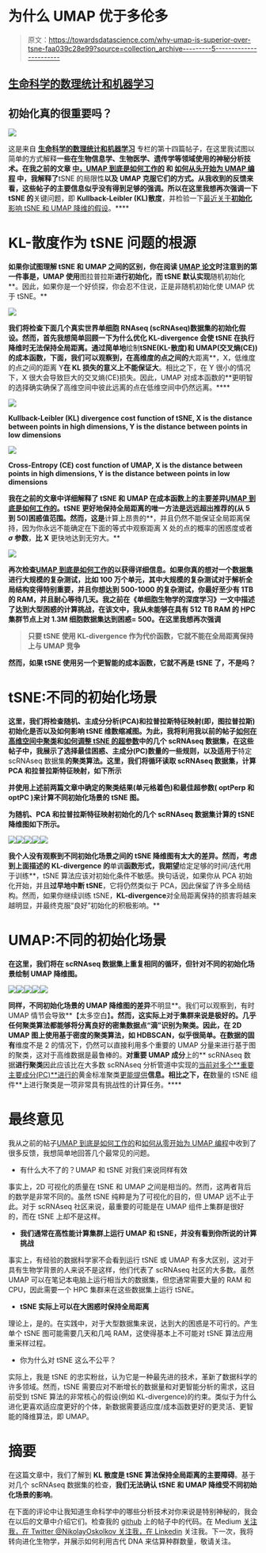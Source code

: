 # 为什么 UMAP 优于多伦多

> 原文：<https://towardsdatascience.com/why-umap-is-superior-over-tsne-faa039c28e99?source=collection_archive---------5----------------------->

## [生命科学的数理统计和机器学习](https://towardsdatascience.com/tagged/stats-ml-life-sciences)

## 初始化真的很重要吗？

![](img/d11714fdd1d5e861083af99ee863fe05.png)

这是来自 [**生命科学的数理统计和机器学习**](https://towardsdatascience.com/tagged/stats-ml-life-sciences?source=post_page---------------------------) 专栏的第十四篇帖子，在这里我试图以简单的方式解释**一些在生物信息学、生物医学、遗传学等领域使用的神秘分析技术。在我之前的文章 [**中，UMAP 到底是如何工作的**](/how-exactly-umap-works-13e3040e1668) 和 [**如何从头开始为 UMAP 编程**](/how-to-program-umap-from-scratch-e6eff67f55fe) 中，我解释了**tSNE 的局限性**以及 **UMAP 克服它们的方式**。从我收到的反馈来看，这些帖子的主要信息似乎没有得到足够的强调。所以在这里我想再次强调一下 tSNE 的**关键问题，即 **Kullback-Leibler (KL)散度**，并检验一下[最近关于**初始化**影响 tSNE 和 UMAP 降维的假设](https://www.biorxiv.org/content/10.1101/2019.12.19.877522v1.full.pdf)。****

# **KL-散度作为 tSNE 问题的根源**

**如果你试图理解 tSNE 和 UMAP 之间的区别，你在阅读 [UMAP 论文](https://arxiv.org/abs/1802.03426)时注意到的第一件事是，UMAP 使用**图拉普拉斯**进行初始化，而 tSNE 默认实现**随机初始化**。因此，如果你是一个好侦探，你会忍不住说，正是非随机初始化使 UMAP 优于 tSNE。**

**![](img/32983fee9afe4098e1c1bad1d00ab746.png)**

**我们将检查下面几个真实世界单细胞 RNAseq (scRNAseq)数据集的初始化假设。然而，首先我想简单回顾一下为什么优化 KL-divergence 会使 tSNE **在执行降维时无法保持全局距离**。通过简单地**绘制**tSNE(KL-散度)和 **UMAP(交叉熵(CE))** 的成本函数，下面，我们可以观察到，在高维度的点之间的**大距离**，X，低维度的点之间的距离 Y**在 KL 损失的意义上不能保证大**。相比之下，在 Y 很小的情况下，X 很大会导致巨大的交叉熵(CE)损失。因此，UMAP 对成本函数的**更明智的选择确实确保了高维空间中彼此远离的点在低维空间中仍然远离。****

**![](img/fd3ed16e19babac3e50739eda2352231.png)**

**Kullback-Leibler (KL) divergence cost function of tSNE, X is the distance between points in high dimensions, Y is the distance between points in low dimensions**

**![](img/420a8dbd09b382d864d61d419629e922.png)**

**Cross-Entropy (CE) cost function of UMAP, X is the distance between points in high dimensions, Y is the distance between points in low dimensions**

**我在之前的文章中详细解释了 tSNE 和 UMAP 在成本函数上的主要差异[UMAP 到底是如何工作的](/how-exactly-umap-works-13e3040e1668)。tSNE 更好地保持全局距离的唯一方法是远远超出推荐的(从 5 到 50)困惑值范围。然而，这是**计算上昂贵的**，并且仍然不能保证全局距离保持，因为你永远不能确定在下面的等式中观察距离 X 处的点的概率的困惑度或者 ***σ* 参数**，**比 X** 更快地达到无穷大。**

**![](img/ef5f4120e7a5bb21bb57c817a11d78eb.png)**

**再次检查[UMAP 到底是如何工作的](/how-exactly-umap-works-13e3040e1668)以获得详细信息。如果你真的想对一个数据集进行大规模的复杂测试，比如 100 万个单元，其中大规模的复杂测试对于解析全局结构变得特别重要，并且你想达到 500-1000 的复杂测试，你最好至少有 1TB 的 RAM，并且耐心等待几天。我之前在《单细胞生物学的深度学习》一文中描述了达到大型困惑的计算挑战，在该文中，我从未能够在具有 512 TB RAM 的 HPC 集群节点上对 1.3M 细胞数据集达到困惑= 500。在这里我想再次强调**

> **只要 tSNE 使用 KL-divergence 作为代价函数，它就不能在全局距离保持上与 UMAP 竞争**

**然而，如果 tSNE 使用另一个更智能的成本函数，它就不再是 tSNE 了，不是吗？**

# **tSNE:不同的初始化场景**

**这里，我们将检查随机、主成分分析(PCA)和拉普拉斯特征映射(即，图拉普拉斯)初始化是否以及如何影响 tSNE 维数缩减图。为此，我将利用我以前的帖子[如何在高维空间中聚类](/how-to-cluster-in-high-dimensions-4ef693bacc6)和[如何调整 tSNE 的超参数](/how-to-tune-hyperparameters-of-tsne-7c0596a18868)中的几个 scRNAseq 数据集，在这些帖子中，我展示了选择最佳困惑、主成分(PC)数量的一些规则，以及适用于**特定 scRNAseq 数据集**的聚类算法。这里，我们将循环读取 scRNAseq 数据集，计算 PCA 和拉普拉斯特征映射，如下所示**

**并使用上述前两篇文章中确定的聚类结果(单元格着色)和最佳超参数( **optPerp** 和 **optPC** )来计算不同初始化场景的 tSNE 图。**

**为随机、PCA 和拉普拉斯特征映射初始化的几个 scRNAseq 数据集计算的 tSNE 降维图如下所示。**

**![](img/13a25cfac2dfdd8040d77b41394ae3e8.png)****![](img/5639d7ffbc54e9377108b542ccc3f4c0.png)****![](img/34f689b3ebabfcd33a92184060f4efac.png)****![](img/1e3ee50f1e75f7d21fae5fd386025073.png)****![](img/9b3c0c3a7df82abba7fd02a36ca3e291.png)**

**我个人没有观察到不同初始化场景之间的 tSNE 降维图有太大的差异。然而，考虑到上面描述的 KL-divergence 的**单调**函数形式，我期望**给定足够的时间/迭代用于训练**，tSNE 算法应该对初始化条件不敏感。换句话说，如果你从 PCA 初始化开始，并且**过早地中断 tSNE**，它将仍然类似于 PCA，因此保留了许多全局结构。然而，如果你继续训练 tSNE，**KL-divergence**对全局距离保持的损害将越来越明显，并最终克服“良好”初始化的积极影响。**

# **UMAP:不同的初始化场景**

**在这里，我们将在 scRNAseq 数据集上重复相同的循环，但针对不同的初始化场景绘制 UMAP 降维图。**

**![](img/d2f9d15f165995c843e12af8621a7f49.png)****![](img/5a9df0a38cbcdfc44fe269361d9a0eb6.png)****![](img/07e236fc95f802dbae445a21934fa43c.png)****![](img/341184eec529e0ec3563fee9032d78b6.png)****![](img/a59ad5592ce4357002ddcf0087b08012.png)**

**同样，不同初始化场景的 UMAP 降维图的差异**不明显**。我们可以观察到，有时 UMAP 情节会导致**【太多空白】**。然而，这实际上对于集群来说是极好的。几乎任何聚类算法都能够将分离良好的密集数据点“滴”识别为聚类。因此，在 2D UMAP 图上使用基于密度的聚类算法，如 **HDBSCAN，似乎很简单。在数据的**固有**维度不是 2 的情况下，仍然可以直接利用多个重要的 UMAP 分量来进行基于图的聚类，这对于高维数据是最鲁棒的。**对重要 UMAP 成分**上的** scRNAseq 数据**进行聚类**因此应该比在大多数 scRNAseq 分析管道中实现的[当前对多个**重要主要成分(PC)**进行的](https://satijalab.org/seurat/)黄金标准聚类[更能提供](https://satijalab.org/seurat/)**信息。相比之下，在**数量的 tSNE 组件**上进行聚类是一项非常具有挑战性的计算任务。****

# 最终意见

我从之前的帖子[UMAP 到底是如何工作的](/how-exactly-umap-works-13e3040e1668)和[如何从零开始为 UMAP 编程](/how-to-program-umap-from-scratch-e6eff67f55fe)中收到了很多反馈，我想简单地回答几个最常见的问题。

*   有什么大不了的？UMAP 和 tSNE 对我们来说同样有效

事实上，2D 可视化的质量在 tSNE 和 UMAP 之间是相当的。然而，这两者背后的数学是非常不同的。虽然 tSNE 纯粹是为了可视化的目的，但 UMAP 远不止于此。对于 scRNAseq 社区来说，最重要的可能是在 UMAP 组件上集群是很好的，而在 tSNE 上却不是这样。

*   **我们通常在高性能计算集群上运行 UMAP 和 tSNE，并没有看到你所说的计算挑战**

事实上，有经验的数据科学家不会看到运行 tSNE 或 UMAP 有多大区别，这对于具有生物学背景的人来说不是这样，他们代表了 scRNAseq 社区的大多数。虽然 UMAP 可以在笔记本电脑上运行相当大的数据集，但您通常需要大量的 RAM 和 CPU，因此需要一个 HPC 集群来在这些数据集上运行 tSNE。

*   **tSNE 实际上可以在大困惑时保持全局距离**

理论上，是的。在实践中，对于大型数据集来说，达到大的困惑是不可行的。产生单个 tSNE 图可能需要几天和几吨 RAM，这使得基本上不可能对 tSNE 算法应用重采样过程。

*   你为什么对 tSNE 这么不公平？

实际上，我是 tSNE 的忠实粉丝，认为它是一种最先进的技术，革新了数据科学的许多领域。然而，tSNE 需要应对不断增长的数据量和对更智能分析的需求，这目前受到 tSNE 算法的非常核心的假设(例如 KL-divergence)的约束。类似于为什么进化更喜欢适应度更好的个体，新数据需要适应度/成本函数更好的更灵活、更智能的降维算法，即 UMAP。

# 摘要

在这篇文章中，我们了解到 **KL 散度是 tSNE 算法保持全局距离的主要障碍**。基于对几个 scRNAseq 数据集的检查，**我们无法确认 tSNE 和 UMAP 降维受不同初始化场景的影响**。

在下面的评论中让我知道生命科学中的哪些分析技术对你来说是特别神秘的，我会在以后的文章中介绍它们。检查我的 [github](https://github.com/NikolayOskolkov/HowToInitializeUMAPtSNE) 上的帖子中的代码。在 Medium [关注我，在 Twitter @NikolayOskolkov 关注我，在 Linkedin](https://medium.com/u/8570b484f56c?source=post_page-----faa039c28e99--------------------------------) 关注我。下一次，我将转向进化生物学，并展示如何利用古代 DNA 来估算种群数量，敬请关注。